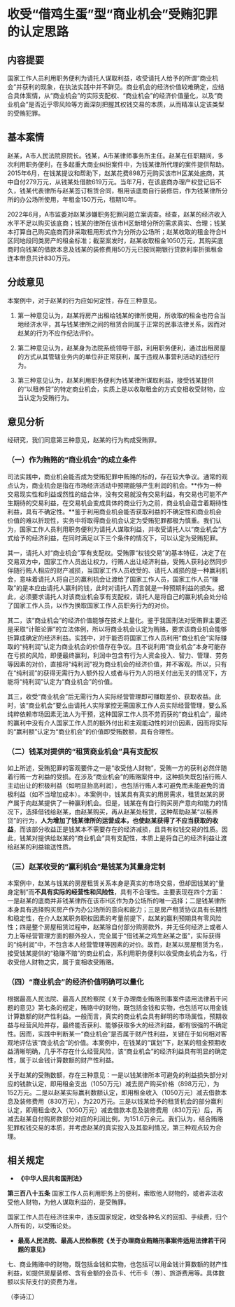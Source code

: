 # 收受“借鸡生蛋”型“商业机会”受贿犯罪的认定思路

## 内容提要

国家工作人员利用职务便利为请托人谋取利益，收受请托人给予的所谓“商业机会”并获利的现象，在执法实践中并不鲜见。商业机会的经济价值较难确定，应结合具体案情，从“商业机会”的实际支配权、“商业机会”的经济价值量化，以及“商业机会”是否近乎零风险等方面深刻把握其权钱交易的本质，从而精准认定该类型的受贿犯罪。

## 基本案情

赵某，A市人民法院原院长。钱某，A市某律师事务所主任。赵某在任职期间，多次利用职务便利，在多起重大商业纠纷案件中，为钱某律所代理的案件提供帮助。2015年6月，在钱某提议和帮助下，赵某花费898万元购买该市H区某处底商，其中自付279万元，从钱某处借款619万元。当年7月，在该底商办理产权登记后不久，钱某代表律所与赵某签订租赁合同，租用该底商自行装修后，作为钱某律所分所的办公场所使用，年租金150万元，租期10年。

2022年6月，A市监委对赵某涉嫌职务犯罪问题立案调查。经查，赵某的经济收入水平不足以购买该底商；钱某的律所在该市H区新增分所的需求真实、合理；钱某本打算自己购买底商而非采取租用形式作为分所办公场所；赵某收取的租金符合H区同地段同类房产的租金标准；截至案发时，赵某收取租金1050万元，其购买底商时向钱某的借款本息及钱某的装修费用50万元已按同期银行贷款利率折抵租金连本带息共计830万元。

## 分歧意见

本案例中，对于赵某的行为应如何定性，存在三种意见。

1. 第一种意见认为，赵某将房产出租给钱某的律所使用，所收取的租金也符合当地经济水平，其与钱某律所之间的租赁合同属于正常的民事法律关系，因而对赵某的行为不应作纪法评价。

2. 第二种意见认为，赵某身为法院系统领导干部，利用职务便利，通过出租房屋的方式从其管辖业务内的单位非正常获利，属于违规从事营利活动的违纪行为。

3. 第三种意见认为，赵某利用职务便利为钱某律所谋取利益，接受钱某提供的“以租养贷”的特定商业机会，实质上是以收取租金的方式变相收受财物，应当认定为受贿行为。

## 意见分析

经研究，我们同意第三种意见，赵某的行为构成受贿罪。

### （一）作为贿赂的“商业机会”的成立条件

司法实践中，商业机会能否成为受贿犯罪中贿赂的标的，存在较大争议。通常的观点认为，商业机会是指在市场经济活动中预期能够产生利润的机会。**作为一种交易现实性和利益或然性的结合体，没有交易就没有交易利益，有交易也可能不产生期待的交易利益，在交易机会变成具体的商业行为之前，商业机会蕴含着期待性利益，具有不确定性。**鉴于利用商业机会能否获取利益的不确定性和商业机会价值的难以折现性，实务中将取得商业机会认定为受贿犯罪都极为慎重。我们认为，国家工作人员利用职务便利为请托人谋取利益，并收受请托人以“商业机会”方式给予的经济利益，在同时满足以下三个条件的情况下，可以认定为受贿犯罪。

其一，请托人对“商业机会”享有支配权。受贿罪“权钱交易”的基本特征，决定了在交易双方中，国家工作人员出让权力，行贿人出让经济利益，受贿人获利必然同步伴随行贿人相应的财产减损，当国家工作人员收受的、请托人减损的是一种赢利机会，意味着请托人将自己的赢利机会让渡给了国家工作人员，国家工作人员“赚取”的是本应由请托人赢利的钱，此时对请托人而言就是一种预期利益的损失。据此，必须要求请托人对该商业机会享有支配权，请托人是将自己的赢利机会处分给了国家工作人员，以作为换取国家工作人员职务行为的对价。

其二，该“商业机会”的经济价值能够在技术上量化。鉴于我国刑法对受贿罪主要还是采取“计赃论罪”的立法体例，所以将商业机会认定为贿赂，要求该商业机会能够折算成确定的经济利益。实践中，对于能否将国家工作人员利用“商业机会”实际赚取的“纯利润”认定为商业机会的价值存在争议。且不说利用“商业机会”本身可能存在亏损的风险，即便最终赢利，利润中包含有行为人资金投入、智力、管理、劳务等因素的对价，直接将“纯利润”视为商业机会的经济价值，并不客观。所以，只有在“纯利润”的获得无需行为人额外投人或者与行为人的相关付出无关的情况下，方能将“纯利润”认定为“商业机会”的价值。

其三，收受“商业机会”后无需行为人实际经营管理即可赚取差价、获取收益。此时，该“商业机会”要么由请托人实际掌控无需国家工作人员实际经营管理，要么系纯粹依赖市场因素无法人为干预，这种国家工作人员不劳而获的“商业机会”，最终的赢利中没有介人国家工作人员的额外付出和主观能动性的对价因素，因而将实际的“赢利额”认定为“商业机会”的价值即受贿数额，具有合理性。

### （二）钱某对提供的“租赁商业机会”具有支配权

如上所述，受贿犯罪的客观要件之一是“收受他人财物”，受贿一方的获利必然伴随着行贿一方利益的受损。在涉及“商业机会”的贿赂案件中，这种损失既包括行贿人主动出让的积极利益（如明显抬高利润），也包括行贿人本可避免而未能避免的消极利益（如不当增加成本）。本案例中，钱某具有真实的用房需求，租赁赵某的房产属于向赵某提供了一种赢利机会。但是，钱某在有自行购买房产意向和能力的情况下，选择借钱给赵某，由赵某购买，再从赵某处租赁，这种帮助赵某“以租养贷”的行为，**人为增加了钱某律所的运营成本，也使赵某获得了不应当获取的收益**，而该部分收益正是钱某本不需要存在的经济减损，且具有权钱交易的性质。因此，钱某对提供给赵某的“商业机会”具有支配性，本质上是将自己的经济利益让渡给赵某的利益输送性质。

### （三）赵某收受的“赢利机会”是钱某为其量身定制

本案例中，赵某与钱某的房屋租赁关系本身是真实的市场交易，但却因钱某的“量身定制”而**不具有实际的经营性和风险性**，具有不合理性。主要表现在四个方面：一是赵某的底商并非钱某律所在该市H区作为办公场所的唯一选择；二是钱某律所本身具有选择购买房产作为办公场所的意向和能力；三是房产租赁协议具有长期性和稳定性，在介人赵某职务职权因素的考量前提下，赵某的赢利预期具有零风险性；四是整个房屋租赁过程中，赵某除自付部分购房款外，并无任何经济上或者人力上等经营管理方面的额外投人，完全属于“借钱某之鸡生赵某之蛋”，实际获得的“纯利润”中，不包含本人经营管理等因素的对价。故而，赵某以房屋租赁为名，接受钱某提供的“稳赚不赔”的商业机会，系利用职务便利以收受商业机会为名，行收受他人财物之实，属于变相收受贿赂。

### （四）“商业机会”的经济价值明确可以量化

根据最高人民法院、最高人民检察院《关于办理商业贿赂刑事案件适用法律若干问题的意见》第七条的规定，贿赂中的财物，既包括金钱和实物，也包括可以用金钱计算数额的财产性利益。一般而言，真实的商业机会具有鲜明的市场属性，预期收益与经营风险并存，最终能否获利、能够获取多大的经济利益，都有很强的不确定性。因而，实践中判断某一“商业机会”是否属于财产性利益，关键在于如何相对客观地评估该“商业机会”的价值。本案例中，在钱某的“谋划”下，赵某的租金预期收益清晰明确，几乎不存在什么经营风险，该“商业机会”的经济利益具有明显的确定性，属于以金钱计算数额的财产性利益。

关于赵某的受贿数额，存在三种意见：一是以钱某律所本可避免的利益损失部分对应的钱款认定，即用租金支出（1050万元）减去房产购买价格（898万元），为152万元。二是以赵某实际赢利数额认定，即用租金收入（1050万元）减去借款本息及装修费用（830万元），为220万元。三是以钱某给予的租赁机会的部分赢利认定，即用租金收入（1050万元）减去借款本息及装修费用（830万元）后，再减去赵某自付购房款部分对应的利润比例，为151.6万余元。我们认为，结合贿赂犯罪权钱交易的本质，并考虑赵某的真实投入及其盈利情况，第三种观点较为合理。

## 相关规定

* **《中华人民共和国刑法》**

**第三百八十五条** 国家工作人员利用职务上的便利，索取他人财物的，或者非法收受他人财物，为他人谋取利益的，是受贿罪。

国家工作人员在经济往来中，违反国家规定，收受各种名义的回扣、手续费，归个人所有的，以受贿论处。

* **最高人民法院、最高人民检察院《关于办理商业贿赂刑事案件适用法律若干问题的意见》**

七、商业贿赂中的财物，既包括金钱和实物，也包括可以用金钱计算数额的财产性利益，如提供房屋装修、含有金额的会员卡、代币卡（券）、旅游费用等。具体数额以实际支付的资费为准。

（李诗江）